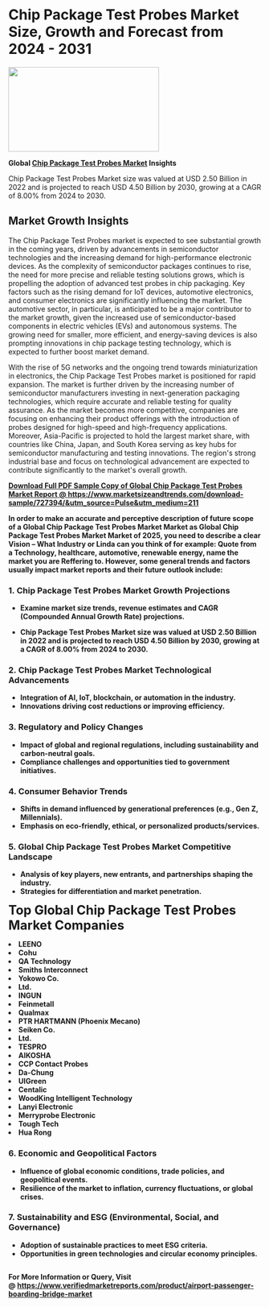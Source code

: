<H1>Chip Package Test Probes Market Size, Growth and Forecast from 2024 - 2031</H1><img class="aligncenter size-medium wp-image-584254" src="https://thirdeyenews.in/wp-content/uploads/2024/09/Global-Market-Research-300x168.jpeg" alt="" width="300" height="168" /><p><strong>Global&nbsp;<a href="https://www.marketsizeandtrends.com/download-sample/727394/&amp;utm_source=Pulse&amp;utm_medium=211">Chip Package Test Probes Market</a> Insights</strong></p><p>Chip Package Test Probes Market size was valued at USD 2.50 Billion in 2022 and is projected to reach USD 4.50 Billion by 2030, growing at a CAGR of 8.00% from 2024 to 2030.</p><p><h2>Market Growth Insights</h2> <p>The Chip Package Test Probes market is expected to see substantial growth in the coming years, driven by advancements in semiconductor technologies and the increasing demand for high-performance electronic devices. As the complexity of semiconductor packages continues to rise, the need for more precise and reliable testing solutions grows, which is propelling the adoption of advanced test probes in chip packaging. Key factors such as the rising demand for IoT devices, automotive electronics, and consumer electronics are significantly influencing the market. The automotive sector, in particular, is anticipated to be a major contributor to the market growth, given the increased use of semiconductor-based components in electric vehicles (EVs) and autonomous systems. The growing need for smaller, more efficient, and energy-saving devices is also prompting innovations in chip package testing technology, which is expected to further boost market demand.</p> <p><strong><a href="#"></a></strong></p> <p>With the rise of 5G networks and the ongoing trend towards miniaturization in electronics, the Chip Package Test Probes market is positioned for rapid expansion. The market is further driven by the increasing number of semiconductor manufacturers investing in next-generation packaging technologies, which require accurate and reliable testing for quality assurance. As the market becomes more competitive, companies are focusing on enhancing their product offerings with the introduction of probes designed for high-speed and high-frequency applications. Moreover, Asia-Pacific is projected to hold the largest market share, with countries like China, Japan, and South Korea serving as key hubs for semiconductor manufacturing and testing innovations. The region's strong industrial base and focus on technological advancement are expected to contribute significantly to the market's overall growth.</p> <p><strong><a href="#"></p><p><span class=""><strong>Download Full PDF Sample Copy of Global Chip Package Test Probes Market Report</strong> @ <a href="https://www.marketsizeandtrends.com/download-sample/727394/&amp;utm_source=Pulse&amp;utm_medium=211" target="_blank">https://www.marketsizeandtrends.com/download-sample/727394/&amp;utm_source=Pulse&amp;utm_medium=211</a></span></p><p>In order to make an accurate and perceptive description of future scope of a Global&nbsp;Chip Package Test Probes Market Market as Global&nbsp;Chip Package Test Probes Market Market of 2025, you need to describe a clear Vision &ndash; What Industry or Linda can you think of for example: Quote from a Technology, healthcare, automotive, renewable energy, name the market you are Reffering to. However, some general trends and factors usually impact market reports and their future outlook include:</p><h3>1.&nbsp;<strong>Chip Package Test Probes Market Growth Projections</strong></h3><ul><li>Examine market size trends, revenue estimates and CAGR (Compounded Annual Growth Rate) projections.</li><li><p>Chip Package Test Probes Market size was valued at USD 2.50 Billion in 2022 and is projected to reach USD 4.50 Billion by 2030, growing at a CAGR of 8.00% from 2024 to 2030.</p></li></ul><h3>2.&nbsp;<strong>Chip Package Test Probes Market Technological Advancements</strong></h3><ul><li>Integration of AI, IoT, blockchain, or automation in the industry.</li><li>Innovations driving cost reductions or improving efficiency.</li></ul><h3>3.&nbsp;<strong>Regulatory and Policy Changes</strong></h3><ul><li>Impact of global and regional regulations, including sustainability and carbon-neutral goals.</li><li>Compliance challenges and opportunities tied to government initiatives.</li></ul><h3>4.&nbsp;<strong>Consumer Behavior Trends</strong></h3><ul><li>Shifts in demand influenced by generational preferences (e.g., Gen Z, Millennials).</li><li>Emphasis on eco-friendly, ethical, or personalized products/services.</li></ul><h3>5.&nbsp;<strong>Global Chip Package Test Probes Market Competitive Landscape</strong></h3><ul><li>Analysis of key players, new entrants, and partnerships shaping the industry.</li><li>Strategies for differentiation and market penetration.</li></ul><p data-pm-slice="1 1 []"><span style="color: inherit; font-family: inherit; font-size: 25px;">Top Global Chip Package Test Probes Market Companies</span></p><div class="" data-test-id=""><p><li>LEENO</li><li> Cohu</li><li> QA Technology</li><li> Smiths Interconnect</li><li> Yokowo Co.</li><li> Ltd.</li><li> INGUN</li><li> Feinmetall</li><li> Qualmax</li><li> PTR HARTMANN (Phoenix Mecano)</li><li> Seiken Co.</li><li> Ltd.</li><li> TESPRO</li><li> AIKOSHA</li><li> CCP Contact Probes</li><li> Da-Chung</li><li> UIGreen</li><li> Centalic</li><li> WoodKing Intelligent Technology</li><li> Lanyi Electronic</li><li> Merryprobe Electronic</li><li> Tough Tech</li><li> Hua Rong</li></p></div><h3>6.&nbsp;<strong>Economic and Geopolitical Factors</strong></h3><ul><li>Influence of global economic conditions, trade policies, and geopolitical events.</li><li>Resilience of the market to inflation, currency fluctuations, or global crises.</li></ul><h3>7.&nbsp;<strong>Sustainability and ESG (Environmental, Social, and Governance)</strong></h3><ul><li>Adoption of sustainable practices to meet ESG criteria.</li><li>Opportunities in green technologies and circular economy principles.</li></ul><h2><strong style="font-size: 14px;">For More Information or Query, Visit @&nbsp;</strong><a style="background-color: #ffffff; font-size: 14px;" href="https://www.marketsizeandtrends.com/report/chip-package-test-probes-market/" target="_blank">https://www.verifiedmarketreports.com/product/airport-passenger-boarding-bridge-market</a></h2>
